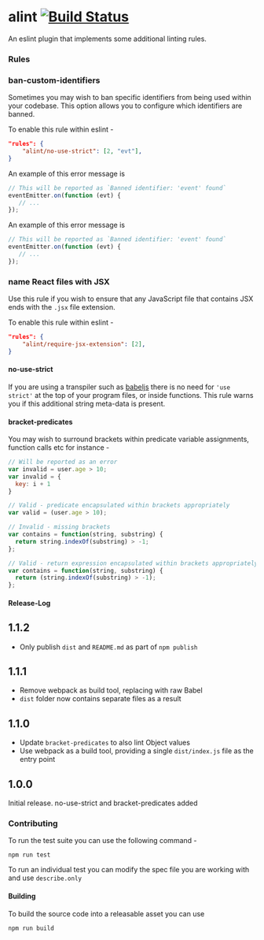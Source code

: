 # alint [![Build Status](https://travis-ci.org/AlanFoster/eslint-plugin-alint.svg?branch=master)](https://travis-ci.org/AlanFoster/eslint-plugin-alint)

An eslint plugin that implements some additional linting rules.

### Rules

### ban-custom-identifiers

Sometimes you may wish to ban specific identifiers from being used within your codebase.
This option allows you to configure which identifiers are banned.

To enable this rule within eslint -

```json
"rules": {
    "alint/no-use-strict": [2, "evt"],
}
```

An example of this error message is 

```javascript
// This will be reported as `Banned identifier: 'event' found`
eventEmitter.on(function (evt) {
   // ...
});
```
An example of this error message is

```javascript
// This will be reported as `Banned identifier: 'event' found`
eventEmitter.on(function (evt) {
   // ...
});
```
### name React files with JSX

Use this rule if you wish to ensure that any JavaScript file that contains JSX ends with the `.jsx` file extension.

To enable this rule within eslint -

```json
"rules": {
    "alint/require-jsx-extension": [2],
}
```

#### no-use-strict

If you are using a transpiler such as [babeljs](https://babeljs.io/) there is no need for `'use strict'` at the top of your program files, or inside functions.
This rule warns you if this additional string meta-data is present.

#### bracket-predicates

You may wish to surround brackets within predicate variable assignments, function calls etc for instance -

```javascript
// Will be reported as an error
var invalid = user.age > 10;
var invalid = {
  key: i + 1
}
```

```javascript
// Valid - predicate encapsulated within brackets appropriately
var valid = (user.age > 10);
```

```javascript
// Invalid - missing brackets
var contains = function(string, substring) {
  return string.indexOf(substring) > -1;
};

// Valid - return expression encapsulated within brackets appropriately
var contains = function(string, substring) {
  return (string.indexOf(substring) > -1);
};
```

#### Release-Log

## 1.1.2

- Only publish `dist` and `README.md` as part of `npm publish`

## 1.1.1
- Remove webpack as build tool, replacing with raw Babel
- `dist` folder now contains separate files as a result

## 1.1.0
- Update `bracket-predicates` to also lint Object values
- Use webpack as a build tool, providing a single `dist/index.js` file as the entry point

## 1.0.0
Initial release. no-use-strict and bracket-predicates added

### Contributing

To run the test suite you can use the following command -

```
npm run test
```

To run an individual test you can modify the spec file you are working with and use `describe.only`

#### Building

To build the source code into a releasable asset you can use

```javascript
npm run build
```
